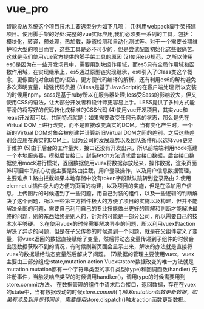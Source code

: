 # vue_pro
智能投放系统这个项目技术主要选型分为如下几项：
(1)利用webpack脚手架搭建项目。使用脚手架的好处:完整的vue实际应用,我们必须要一系列的工具，包括：模块化，转译，预处理，热加载，静态检测和自动化测试等。对于一个需要长期维护和大型的项目而言，这些工具是必不可少的，但是尝试配置初始化这些很痛苦.这就是我们使用vue官方提供的脚手架工具的原因
(2)使用es6规范，之所以使用es6是因为在一些开发场景中，需要用到块级作用域，而es5只有全局作用域和函数作用域，在实现继承上，es5通过原型链实现继承，es6引入了Class类这个概念，更像面向对象编程的语法，更方便代码编译的解析，还有利用es6的解构避免多次声明变量，增强代码负担
(3)less是基于JavaScript的在客户端处理 所以安装的时候用npm，sass是基于ruby所以在服务器处理;less受Sass的影响较大，但又使用CSS的语法，让大部分开发者和设计师更容易上手。LESS提供了多种方式能平滑的将写好的代码转化成标准的CSS代码
(4)使用vue开发项目，其实vue和react开发都可以，共同特点就是：如果需要改变任何元素的状态，那么是先在Virtual DOM上进行改变，而不是直接改变真实的DOM。当有变化产生时，一个新的Virtual DOM对象会被创建并计算新旧Virtual DOM之间的差别。之后这些差别会应用在真实的DOM上。因为公司的发展趋势以及团队条件所以选择vue更易于维护
(5)由于后台的工作量大，接口还没有开发出来，所以前端端利用node搭建一个本地服务器，模拟后台接口，封装fetch方法请求后台接口数据，后台接口数据使用mock进行模拟，返回数据使用vuex将数据存放起来，操作数据，渲染页面
(6)项目中的核心功能主要是路由拦截，用户登录操作，以及用户信息数据管理，主要难点
1.路由拦截如果本地存储中没有token字段默认跳转到登录路由
2.使用elemnet ui插件极大的方便的页面的构建，以及项目的实施，但是在添加用户信息，上传图片的时候遇到了一些问题，用自己封装的组件，以及一些逻辑的判断解决了这个问题，所以一些第三方插件极大的方便了项目的实施以及构建，但并不能解决全部的问题，需要自己利用自己的专业技能做出更好的理解和判断才能解决最终的问题，别的东西始终是别人的，针对的可能是一部分公司，所以需要自己的技术水平够硬。
3.在使用vuex的时候需要解决异步的问题，所以利用vuex的action解决了异步的问题，但是在子父传参的时候遇到一个问题，就是在父组件定义了变量，将vuex返回的数据直接赋给了变量，然后将动态变量传递到子组件的时候会出现数据获取不到的情况，有时候刷新页面会显示出来，解决的办法就是直接将vuex的数据赋给动态变量然后解决了问题。
(7)数据的管理主要使用vuex，vuex主要由三部分组成:state,mutation action
Vuex中store数据改变的唯一方法就是mutation
mutation都有一个字符串类型的事件类型(type)和回调函数(handler)
先注册事件，当触发响应类型的时候调用handker()，调用type的时候需要用到store.commit方法。
在数据管理的组件中请求后台接口，返回数据，存在在vuex的state中，当有数据改动的时候$store.commit(‘’)触发mutation函数更新数据，如果有涉及到异步转同步，需要使用$store.dispatch()触发action函数更新数据。